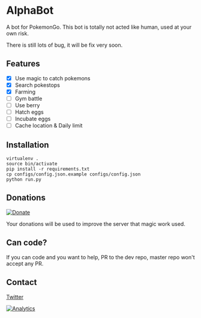 # AlphaBot

A bot for PokemonGo.
This bot is totally not acted like human, used at your own risk.

There is still lots of bug, it will be fix very soon.

## Features
- [x] Use magic to catch pokemons
- [x] Search pokestops
- [x] Farming
- [ ] Gym battle 
- [ ] Use berry
- [ ] Hatch eggs
- [ ] Incubate eggs
- [ ] Cache location & Daily limit

## Installation
```
virtualenv .
source bin/activate
pip install -r requirements.txt
cp configs/config.json.example configs/config.json
python run.py
```

## Donations
[![Donate](https://www.paypalobjects.com/en_US/i/btn/btn_donate_LG.gif)](https://www.paypal.com/cgi-bin/webscr?cmd=_s-xclick&hosted_button_id=XBVPPU64E5ZKW)

Your donations will be used to improve the server that magic work used.

## Can code?
If you can code and you want to help, PR to the dev repo, master repo won't accept any PR.

## Contact
[Twitter](https://twitter.com/PokemonAlphaBot)

[![Analytics](https://ga-beacon.appspot.com/UA-82764111-1/welcaom-page-master)](https://github.com/igrigorik/ga-beacon)

